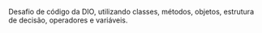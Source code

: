 Desafio de código da DIO, utilizando classes, métodos, objetos, estrutura de decisão, operadores e variáveis.
